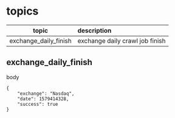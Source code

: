 # topics

| topic | description |
|:--:|:--|
| exchange_daily_finish | exchange daily crawl job finish |


## exchange_daily_finish

body
```
{
    "exchange": "Nasdaq",
    "date": 1579414328,
    "success": true
}
```